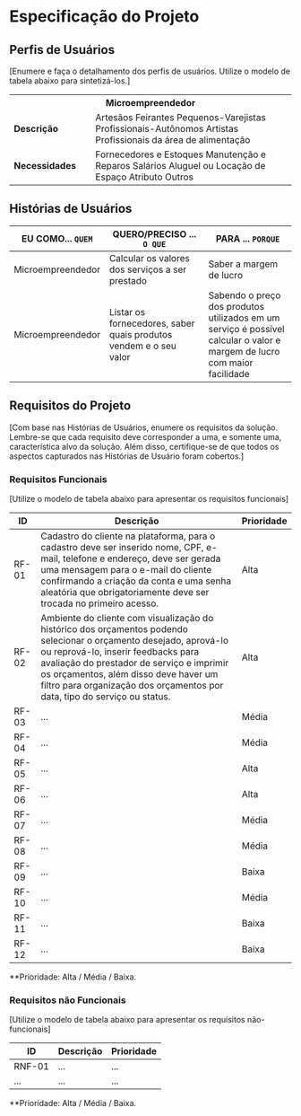 # Especificação do Projeto

## Perfis de Usuários

[Enumere e faça o detalhamento dos perfis de usuários. Utilize o modelo de tabela abaixo para sintetizá-los.]

<table>
<tbody>
<tr align=center>
<th colspan="2">Microempreendedor </th>
</tr>
<tr>
<td width="150px"><b>Descrição</b></td>
<td width="600px">Artesãos 
Feirantes 
Pequenos-Varejistas 
Profissionais-Autônomos 
Artistas 
Profissionais da área de alimentação  </td>
</tr>
<tr>
<td><b>Necessidades</b></td>
<td>Fornecedores e Estoques 
Manutenção e Reparos 
Salários  
Aluguel ou Locação de Espaço 
Atributo  
Outros  </td>
</tr>
</tbody>
</table>


## Histórias de Usuários

|EU COMO... `QUEM`   | QUERO/PRECISO ... `O QUE` |PARA ... `PORQUE`                 |
|--------------------|---------------------------|----------------------------------|
| Microempreendedor | Calcular os valores dos serviços a ser prestado | Saber a margem de lucro |
| Microempreendedor | Listar os fornecedores, saber quais produtos vendem e o seu valor | Sabendo o preço dos produtos utilizados em um serviço é possível calcular o valor e margem de lucro com maior facilidade |

## Requisitos do Projeto

[Com base nas Histórias de Usuários, enumere os requisitos da solução. Lembre-se que cada requisito deve corresponder a uma, e somente uma, característica alvo da solução. Além disso, certifique-se de que todos os aspectos capturados nas Histórias de Usuário foram cobertos.]

### Requisitos Funcionais

[Utilize o modelo de tabela abaixo para apresentar os requisitos funcionais]

|ID    | Descrição                                                                  | Prioridade |
|-------|-------------------------------------------------------------------------------|----|
| RF-01 |  Cadastro do cliente na plataforma, para o cadastro deve ser inserido nome, CPF, e-mail, telefone e endereço, deve ser gerada uma mensagem para o e-mail do cliente confirmando a criação da conta e uma senha aleatória que obrigatoriamente deve ser trocada no primeiro acesso.  | Alta  | 
| RF-02 |  Ambiente do cliente com visualização do histórico dos orçamentos podendo selecionar o orçamento desejado, aprová-lo ou reprová-lo, inserir feedbacks para avaliação do prestador de serviço e imprimir os orçamentos, além disso deve haver um filtro para organização dos orçamentos por data, tipo do serviço ou status.  | Alta  |
| RF-03 |  ...                    | Média |
| RF-04 |  ...                    | Média |
| RF-05 |  ...                    | Alta  |
| RF-06 |  ...                    | Alta  |
| RF-07 |  ...                    | Média |
| RF-08 |  ...                    | Média |
| RF-09 |  ...                    | Baixa |
| RF-10 |  ...                    | Média |
| RF-11 |  ...                    | Baixa |
| RF-12 |  ...                    | Baixa |

**Prioridade: Alta / Média / Baixa. 

### Requisitos não Funcionais

[Utilize o modelo de tabela abaixo para apresentar os requisitos não-funcionais]

|ID      | Descrição               |Prioridade |
|--------|-------------------------|----|
| RNF-01 |  ...                    | ...   | 
| ...    |  ...                    | ...   | 

**Prioridade: Alta / Média / Baixa. 

